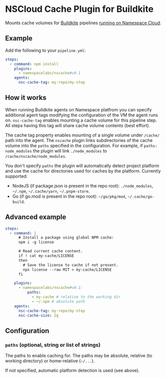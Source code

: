 # NSCloud Cache Plugin for Buildkite

Mounts cache volumes for [Buildkite](https://buildkite.com/) pipelines
[running on Namespace Cloud](https://cloud.namespace.so/docs/features/on-demand-buildkite-agents).

## Example

Add the following to your `pipeline.yml`:

```yml
steps:
  - command: npm install
    plugins:
      - namespacelabs/nscache#v0.1
    agents:
      nsc-cache-tag: my-repo/my-step
```

## How it works

When running Buildkite agents on Namespace platfrom you can specify additional agent tags modifying
the configuration of the VM the agent runs on. `nsc-cache-tag` enables mounting a cache volume for
this pipeline step. All steps having this tag will share cache volume contents (best effort).

The cache tag property enables mounting of a single volume under `/cache/` path into the agent.
The `nscache` plugin links subdirectories of the cache volume into the `paths` specified in the
configuration. For example, if `paths: node_modules` the plugin will link `./node_modules` to
`/cache/nscache/node_modules`.

You don't specify `paths` the plugin will automatically detect project platform and use the cache
for directories used for caches by the platform. Currently supported:

- NodeJS (if package.json is present in the repo root): `./node_modules`, `~/.npm`, `~/.cache/yarn`, `~/.pnpm-store`.
- Go (if go.mod is present in the repo root): `~/go/pkg/mod`, `~/.cache/go-build`.

## Advanced example

```yml
steps:
  - command: |
      # Install a package using global NPM cache:
      npm i -g license

      # Read current cache content.
      if ! cat my-cache/LICENSE
      then
        # Save the license to cache if not present.
        npx license --raw MIT > my-cache/LICENSE
      fi

    plugins:
      - namespacelabs/nscache#v0.1:
          paths:
            - my-cache # relative to the working dir
            - ~/.npm # absolute path
    agents:
      nsc-cache-tag: my-repo/my-step
      nsc-cache-size: 2g
```

## Configuration

### `paths` (optional, string or list of strings)

The paths to enable caching for. The paths may be absolute, relative (to working directory) or
home-relative (`~/...`).

If not specified, automatic platform detection is used (see above).
